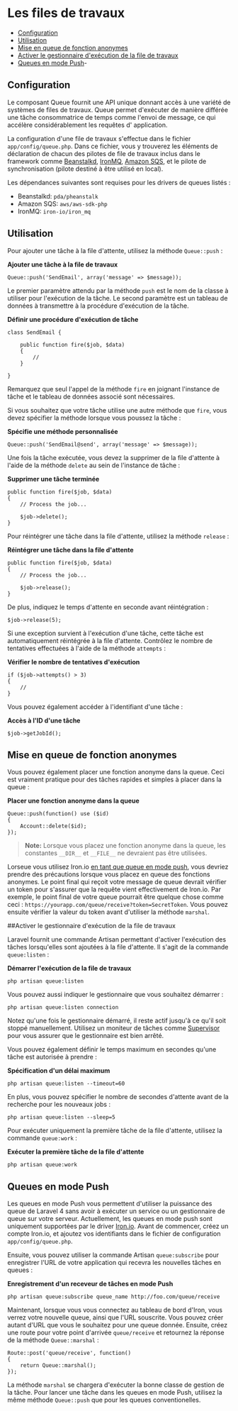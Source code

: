# Les files de travaux

- [Configuration](#configuration)
- [Utilisation](#basic-usage)
- [Mise en queue de fonction anonymes](#queueing-closures)
- [Activer le gestionnaire d'exécution de la file de travaux](#running-the-queue-listener)
- [Queues en mode Push](#push-queues)-

<a name="configuration"></a>
## Configuration

Le composant Queue fournit une API unique donnant accès à une variété de systèmes de files de travaux. Queue permet d'exécuter de manière différée une tâche consommatrice de temps comme l'envoi de message, ce qui accélère considérablement les requêtes d' application.

La configuration d'une file de travaux s'effectue dans le fichier `app/config/queue.php`. Dans ce fichier, vous y trouverez les éléments de déclaration de chacun des pilotes de file de travaux inclus dans le framework comme [Beanstalkd](http://kr.github.com/beanstalkd), [IronMQ](http://iron.io), [Amazon SQS](http://aws.amazon.com/sqs), et le pilote de synchronisation (pilote destiné à être utilisé en local).

Les dépendances suivantes sont requises pour les drivers de queues listés :

- Beanstalkd: `pda/pheanstalk`
- Amazon SQS: `aws/aws-sdk-php`
- IronMQ: `iron-io/iron_mq`

<a name="basic-usage"></a>
## Utilisation

Pour ajouter une tâche à la file d'attente, utilisez la méthode `Queue::push` :

**Ajouter une tâche à la file de travaux**

	Queue::push('SendEmail', array('message' => $message));

Le premier paramètre attendu par la méthode `push` est le nom de la classe à utiliser pour l'exécution de la tâche. Le second paramètre est un tableau de données à transmettre à la procédure d'exécution de la tâche.

**Définir une procédure d'exécution de tâche**

	class SendEmail {

		public function fire($job, $data)
		{
			//
		}

	}

Remarquez que seul l'appel de la méthode `fire` en joignant l'instance de tâche et le tableau de données associé sont nécessaires.

Si vous souhaitez que votre tâche utilise une autre méthode que `fire`, vous devez spécifier la méthode lorsque vous poussez la tâche :

**Spécifie une méthode personnalisée**

    Queue::push('SendEmail@send', array('message' => $message));

Une fois la tâche exécutée, vous devez la supprimer de la file d'attente à l'aide de la méthode `delete` au sein de l'instance de tâche :

**Supprimer une tâche terminée**

	public function fire($job, $data)
	{
		// Process the job...

		$job->delete();
	}

Pour réintégrer une tâche dans la file d'attente, utilisez la méthode `release` :

**Réintégrer une tâche dans la file d'attente**

	public function fire($job, $data)
	{
		// Process the job...

		$job->release();
	}

De plus, indiquez le temps d'attente en seconde avant réintégration :

	$job->release(5);

Si une exception survient à l'exécution d'une tâche, cette tâche est automatiquement réintégrée à la file d'attente. Contrôlez le nombre de tentatives effectuées à l'aide de la méthode `attempts` :

**Vérifier le nombre de tentatives d'exécution**

	if ($job->attempts() > 3)
	{
		//
	}

Vous pouvez également accéder à l'identifiant d'une tâche :

**Accès à l'ID d'une tâche**

    $job->getJobId();

<a name="queueing-closures"></a>
## Mise en queue de fonction anonymes

Vous pouvez également placer une fonction anonyme dans la queue. Ceci est vraiment pratique pour des tâches rapides et simples à placer dans la queue :

**Placer une fonction anonyme dans la queue**

    Queue::push(function() use ($id)
    {
        Account::delete($id);
    });

> **Note:** Lorsque vous placez une fonction anonyme dans la queue, les constantes `__DIR__` et `__FILE__` ne devraient pas être utilisées.

Lorseue vous utilisez Iron.io [en tant que queue en mode push](#push-queues), vous devriez prendre des précautions lorsque vous placez en queue des fonctions anonymes. Le point final qui reçoit votre message de queue devrait vérifier un token pour s'assurer que la requête vient effectivement de Iron.io. Par exemple, le point final de votre queue pourrait être quelque chose comme ceci : `https://yourapp.com/queue/receive?token=SecretToken`. Vous pouvez ensuite vérifier la valeur du token avant d'utiliser la méthode `marshal`.

<a name="running-the-queue-listener"></a>
##Activer le gestionnaire d'exécution de la file de travaux

Laravel fournit une commande Artisan permettant d'activer l'exécution des tâches lorsqu'elles sont ajoutées à la file d'attente. Il s'agit de la commande `queue:listen` :

**Démarrer l'exécution de la file de travaux**

    php artisan queue:listen

Vous pouvez aussi indiquer le gestionnaire que vous souhaitez démarrer :

    php artisan queue:listen connection

Notez qu'une fois le gestionnaire démarré, il reste actif jusqu'à ce qu'il soit stoppé manuellement. Utilisez un moniteur de tâches comme [Supervisor](http://supervisord.org/) pour vous assurer que le gestionnaire est bien arrêté.

Vous pouvez également définir le temps maximum en secondes qu'une tâche est autorisée à prendre :

**Spécification d'un délai maximum**

    php artisan queue:listen --timeout=60

En plus, vous pouvez spécifier le nombre de secondes d'attente avant de la recherche pour les nouveaux jobs :

    php artisan queue:listen --sleep=5

Pour exécuter uniquement la première tâche de la file d'attente, utilisez la commande `queue:work` :

**Exécuter la première tâche de la file d'attente**

    php artisan queue:work

<a name="push-queues"></a>
## Queues en mode Push

Les queues en mode Push vous permettent d'utiliser la puissance des queue de Laravel 4 sans avoir à exécuter un service ou un gestionnaire de queue sur votre serveur. Actuellement, les queues en mode push sont uniquement supportées par le driver [Iron.io](http://iron.io). Avant de commencer, créez un compte Iron.io, et ajoutez vos identifiants dans le fichier de configuration `app/config/queue.php`.

Ensuite, vous pouvez utiliser la commande Artisan `queue:subscribe` pour enregistrer l'URL de votre application qui recevra les nouvelles tâches en queues :

**Enregistrement d'un receveur de tâches en mode Push**

	php artisan queue:subscribe queue_name http://foo.com/queue/receive

Maintenant, lorsque vous vous connectez au tableau de bord d'Iron, vous verrez votre nouvelle queue, ainsi que l'URL souscrite. Vous pouvez créer autant d'URL que vous le souhaitez pour une queue donnée. Ensuite, créez une route pour votre point d'arrivée `queue/receive` et retournez la réponse de la méthode `Queue::marshal` :

	Route::post('queue/receive', function()
	{
		return Queue::marshal();
	});

La méthode `marshal` se chargera d'exécuter la bonne classe de gestion de la tâche. Pour lancer une tâche dans les queues en mode Push, utilisez la même méthode `Queue::push` que pour les queues conventionelles.
